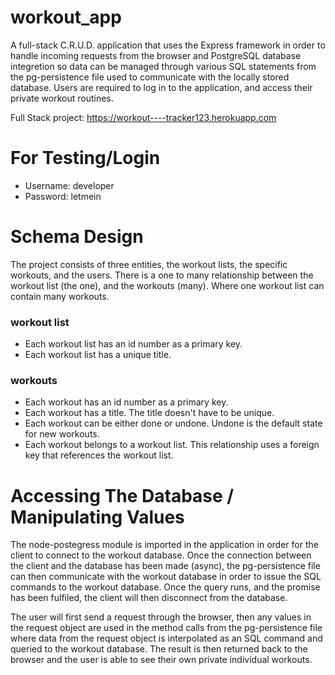 # workout_app

A full-stack C.R.U.D. application that uses the Express framework in order to handle incoming requests from the browser and PostgreSQL database integretion  so data can be managed through various SQL statements from the pg-persistence file used to communicate with the locally stored database. Users are required to log in to the application, and access their private workout routines. 

Full Stack project: https://workout----tracker123.herokuapp.com

# For Testing/Login
 * Username: developer
 * Password: letmein

# Schema Design 

The project consists of three entities, the workout lists, the specific workouts, and the users. There is a one to many relationship between the workout list (the one), and the workouts (many). Where one workout list can contain many workouts. 

### workout list
 * Each workout list has an id number as a primary key.
 * Each workout list has a unique title.

### workouts
 * Each workout has an id number as a primary key.
 * Each workout has a title. The title doesn't have to be unique.
 * Each workout can be either done or undone. Undone is the default state for new workouts.
 * Each workout belongs to a workout list. This relationship uses a foreign key that references the workout list.

# Accessing The Database / Manipulating Values 
The node-postegress module is imported in the application in order for the client to connect to the workout database. Once the connection between the client and the database has been made (async), the pg-persistence file can then communicate with the workout database in order to issue the SQL commands to the workout database. Once the query runs, and the promise has been fulfiled, the client will then disconnect from the database. 

The user will first send a request through the browser, then any values in the request object are used in the method calls from the pg-persistence file where data from the request object is interpolated as an SQL command and queried to the workout database. The result is then returned back to the browser and the user is able to see their own private individual workouts.       








 
